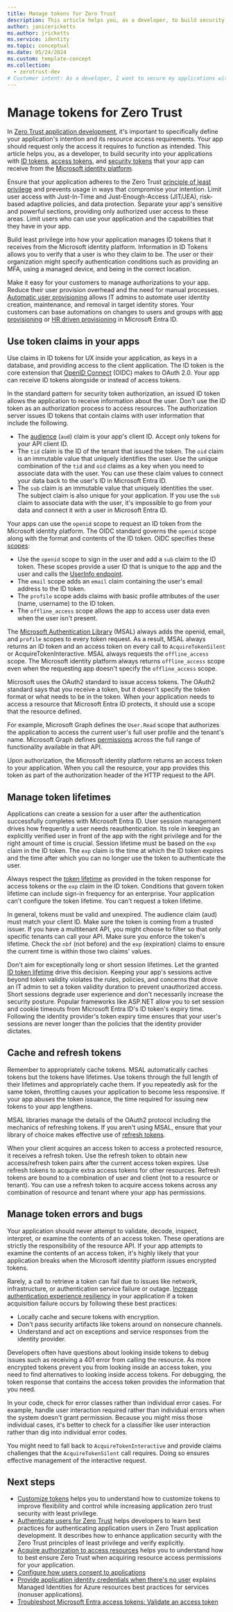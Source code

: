 ```yaml
---
title: Manage tokens for Zero Trust
description: This article helps you, as a developer, to build security into your applications with ID tokens, access tokens, and security tokens that your app can receive from the Microsoft identity platform.
author: janicericketts
ms.author: jricketts
ms.service: identity
ms.topic: conceptual
ms.date: 05/24/2024
ms.custom: template-concept
ms.collection:
  - zerotrust-dev
# Customer intent: As a developer, I want to secure my applications with ID tokens, access tokens, and security tokens so that I can enhance application security with the principles of least privilege and verify explicitly.
---
```

# Manage tokens for Zero Trust

In [Zero Trust application development](overview.md), it's important to specifically define your application's intention and its resource access requirements. Your app should request only the access it requires to function as intended. This article helps you, as a developer, to build security into your applications with [ID tokens](/entra/identity-platform/id-tokens), [access tokens](/entra/identity-platform/access-tokens), and [security tokens](/entra/identity-platform/security-tokens) that your app can receive from the [Microsoft identity platform](/entra/identity-platform/)*.*

Ensure that your application adheres to the Zero Trust [principle of least privilege](/entra/identity-platform/secure-least-privileged-access) and prevents usage in ways that compromise your intention. Limit user access with Just-In-Time and Just-Enough-Access (JIT/JEA), risk-based adaptive policies, and data protection. Separate your app's sensitive and powerful sections, providing only authorized user access to these areas. Limit users who can use your application and the capabilities that they have in your app.

Build least privilege into how your application manages ID tokens that it receives from the Microsoft identity platform. Information in ID Tokens allows you to verify that a user is who they claim to be. The user or their organization might specify authentication conditions such as providing an MFA, using a managed device, and being in the correct location.

Make it easy for your customers to manage authorizations to your app. Reduce their user provision overhead and the need for manual processes. [Automatic user provisioning](/entra/identity/app-provisioning/plan-auto-user-provisioning) allows IT admins to automate user identity creation, maintenance, and removal in target identity stores. Your customers can base automations on changes to users and groups with [app provisioning](/entra/identity/app-provisioning/user-provisioning) or [HR driven provisioning](/entra/identity/app-provisioning/what-is-hr-driven-provisioning) in Microsoft Entra ID.

## Use token claims in your apps

Use claims in ID tokens for UX inside your application, as keys in a database, and providing access to the client application. The ID token is the core extension that [OpenID Connect](/entra/identity-platform/v2-protocols-oidc) (OIDC) makes to OAuth 2.0. Your app can receive ID tokens alongside or instead of access tokens.

In the standard pattern for security token authorization, an issued ID token allows the application to receive information about the user. Don't use the ID token as an authorization process to access resources. The authorization server issues ID tokens that contain claims with user information that include the following.

- The [audience](/entra/identity-platform/access-tokens#payload-claims) (`aud`) claim is your app's client ID. Accept only tokens for your API client ID.
- The `tid` claim is the ID of the tenant that issued the token. The `oid` claim is an immutable value that uniquely identifies the user. Use the unique combination of the `tid` and `oid` claims as a key when you need to associate data with the user. You can use these claim values to connect your data back to the user's ID in Microsoft Entra ID.
- The `sub` claim is an immutable value that uniquely identities the user. The subject claim is also unique for your application. If you use the `sub` claim to associate data with the user, it's impossible to go from your data and connect it with a user in Microsoft Entra ID.

Your apps can use the `openid` scope to request an ID token from the Microsoft identity platform. The OIDC standard governs the `openid` scope along with the format and contents of the ID token. OIDC specifies these [scopes](/graph/permissions-reference#openid-connect-oidc-scopes):

- Use the `openid` scope to sign in the user and add a `sub` claim to the ID token. These scopes provide a user ID that is unique to the app and the user and calls the [UserInfo endpoint](/entra/identity-platform/userinfo).
- The `email` scope adds an `email` claim containing the user's email address to the ID token.
- The `profile` scope adds claims with basic profile attributes of the user (name, username) to the ID token.
- The `offline_access` scope allows the app to access user data even when the user isn't present.

The [Microsoft Authentication Library](/entra/identity-platform/msal-overview) (MSAL) always adds the openid, email, and `profile` scopes to every token request. As a result, MSAL always returns an ID token and an access token on every call to `AcquireTokenSilent` or AcquireTokenInteractive. MSAL always requests the `offline_access` scope. The Microsoft identity platform always returns `offline_access` scope even when the requesting app doesn't specify the `offline_access` scope.

Microsoft uses the OAuth2 standard to issue access tokens. The OAuth2 standard says that you receive a token, but it doesn't specify the token format or what needs to be in the token. When your application needs to access a resource that Microsoft Entra ID protects, it should use a scope that the resource defined.

For example, Microsoft Graph defines the `User.Read` scope that authorizes the application to access the current user's full user profile and the tenant's name. Microsoft Graph defines [permissions](/graph/permissions-reference) across the full range of functionality available in that API.

Upon authorization, the Microsoft identity platform returns an access token to your application. When you call the resource, your app provides this token as part of the authorization header of the HTTP request to the API.

## Manage token lifetimes

Applications can create a session for a user after the authentication successfully completes with Microsoft Entra ID. User session management drives how frequently a user needs reauthentication. Its role in keeping an explicitly verified user in front of the app with the right privilege and for the right amount of time is crucial. Session lifetime must be based on the `exp` claim in the ID token. The `exp` claim is the time at which the ID token expires and the time after which you can no longer use the token to authenticate the user.

Always respect the [token lifetime](/entra/identity-platform/configurable-token-lifetimes) as provided in the token response for access tokens or the `exp` claim in the ID token. Conditions that govern token lifetime can include sign-in frequency for an enterprise. Your application can't configure the token lifetime. You can't request a token lifetime.

In general, tokens must be valid and unexpired. The audience claim (aud) must match your client ID. Make sure the token is coming from a trusted issuer. If you have a multitenant API, you might choose to filter so that only specific tenants can call your API. Make sure you enforce the token's lifetime. Check the `nbf` (not before) and the `exp` (expiration) claims to ensure the current time is within those two claims' values.

Don't aim for exceptionally long or short session lifetimes. Let the granted [ID token lifetime](/entra/identity-platform/id-tokens#id-token-lifetime) drive this decision. Keeping your app's sessions active beyond token validity violates the rules, policies, and concerns that drove an IT admin to set a token validity duration to prevent unauthorized access. Short sessions degrade user experience and don't necessarily increase the security posture. Popular frameworks like ASP.NET allow you to set session and cookie timeouts from Microsoft Entra ID's ID token's expiry time. Following the identity provider's token expiry time ensures that your user's sessions are never longer than the policies that the identity provider dictates.

## Cache and refresh tokens

Remember to appropriately cache tokens. MSAL automatically caches tokens but the tokens have lifetimes. Use tokens through the full length of their lifetimes and appropriately cache them. If you repeatedly ask for the same token, throttling causes your application to become less responsive. If your app abuses the token issuance, the time required for issuing new tokens to your app lengthens.

MSAL libraries manage the details of the OAuth2 protocol including the mechanics of refreshing tokens. If you aren't using MSAL, ensure that your library of choice makes effective use of [refresh tokens](/entra/identity-platform/refresh-tokens).

When your client acquires an access token to access a protected resource, it receives a refresh token. Use the refresh token to obtain new access/refresh token pairs after the current access token expires. Use refresh tokens to acquire extra access tokens for other resources. Refresh tokens are bound to a combination of user and client (not to a resource or tenant). You can use a refresh token to acquire access tokens across any combination of resource and tenant where your app has permissions.

## Manage token errors and bugs

Your application should never attempt to validate, decode, inspect, interpret, or examine the contents of an access token. These operations are strictly the responsibility of the resource API. If your app attempts to examine the contents of an access token, it's highly likely that your application breaks when the Microsoft identity platform issues encrypted tokens.

Rarely, a call to retrieve a token can fail due to issues like network, infrastructure, or authentication service failure or outage. [Increase authentication experience resiliency](/entra/architecture/resilience-app-development-overview) in your application if a token acquisition failure occurs by following these best practices:

- Locally cache and secure tokens with encryption.
- Don't pass security artifacts like tokens around on nonsecure channels.
- Understand and act on exceptions and service responses from the identity provider.

Developers often have questions about looking inside tokens to debug issues such as receiving a 401 error from calling the resource. As more encrypted tokens prevent you from looking inside an access token, you need to find alternatives to looking inside access tokens. For debugging, the token response that contains the access token provides the information that you need.

In your code, check for error classes rather than individual error cases. For example, handle user interaction required rather than individual errors when the system doesn't grant permission. Because you might miss those individual cases, it's better to check for a classifier like user interaction rather than dig into individual error codes.

You might need to fall back to `AcquireTokenInteractive` and provide claims challenges that the `AcquireTokenSilent` call requires. Doing so ensures effective management of the interactive request.

## Next steps

- [Customize tokens](zero-trust-token-customization.md) helps you to understand how to customize tokens to improve flexibility and control while increasing application zero trust security with least privilege.
- [Authenticate users for Zero Trust](user-authentication.md) helps developers to learn best practices for authenticating application users in Zero Trust application development. It describes how to enhance application security with the Zero Trust principles of least privilege and verify explicitly.
- [Acquire authorization to access resources](acquire-application-authorization-to-access-resources.md) helps you to understand how to best ensure Zero Trust when acquiring resource access permissions for your application.
- [Configure how users consent to applications](/entra/identity/enterprise-apps/configure-user-consent)
- [Provide application identity credentials when there's no user](identity-non-user-applications.md) explains Managed Identities for Azure resources best practices for services (nonuser applications).
- [Troubleshoot Microsoft Entra access tokens: Validate an access token](/azure/databricks/dev-tools/troubleshoot-aad-token#validate-an-access-token)
